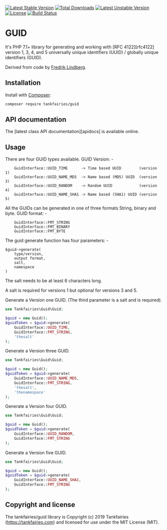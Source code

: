 [![Latest Stable Version](https://poser.pugx.org/tankfairies/guid/v/stable)](https://packagist.org/packages/tankfairies/guid)
[![Total Downloads](https://poser.pugx.org/tankfairies/guid/downloads)](https://packagist.org/packages/tankfairies/guid)
[![Latest Unstable Version](https://poser.pugx.org/tankfairies/guid/v/unstable)](https://packagist.org/packages/tankfairies/guid)
[![License](https://poser.pugx.org/tankfairies/guid/license)](https://packagist.org/packages/tankfairies/guid)
[![Build Status](https://travis-ci.com/tankfairies/guid.svg?branch=master)](https://travis-ci.com/tankfairies/guid)

# GUID

It's PHP 7.1+ library for generating and working with [RFC 4122][rfc4122] version 1, 3, 4, and 5 
universally unique identifiers (UUID) / globally unique identifiers (GUID).

Derived from code by [Fredrik Lindberg](https://github.com/fredriklindberg).


## Installation

Install with [Composer](https://getcomposer.org/):

```bash
composer require tankfairies/guid
```

## API documentation

The [latest class API documentation][apidocs] is available online.


## Usage

There are four GUID types available.
GUID Version: -
```
    GuidInterface::UUID_TIME      -> Time based UUID        (version 1)
    GuidInterface::UUID_NAME_MD5  -> Name based (MD5) UUID  (version 3)
    GuidInterface::UUID_RANDOM    -> Random UUID            (version 4)
    GuidInterface::UUID_NAME_SHA1 -> Name based (SHA1) UUID (version 5)
```

All the GUIDs can be generated in one of three formats String, binary and byte.
GUID format: -
```
    GuidInterface::FMT_STRING
    GuidInterface::FMT_BINARY
    GuidInterface::FMT_BYTE
```

The guid generate function has four parameters: -

```
$guid->generate(
    type/version,
    output format,
    salt,
    namespace
)
```

The salt needs to be at least 6 characters long.

A salt is required for versions 1 but optional for versions 3 and 5.

Generate a Version one GUID. (The third parameter is a salt and is required).
```php
use Tankfairies\Guid\Guid;

$guid = new Guid();
$guidToken = $guid->generate(
    GuidInterface::UUID_TIME,
    GuidInterface::FMT_STRING,
    'thesalt'
);
```

Generate a Version three GUID.
```php
use Tankfairies\Guid\Guid;

$guid = new Guid();
$guidToken = $guid->generate(
    GuidInterface::UUID_NAME_MD5,
    GuidInterface::FMT_STRING,
    'thesalt',
    'thenamespace'
);
```

Generate a Version four GUID.
```php
use Tankfairies\Guid\Guid;

$guid = new Guid();
$guidToken = $guid->generate(
    GuidInterface::UUID_RANDOM,
    GuidInterface::FMT_STRING
);
```

Generate a Version five GUID.
```php
use Tankfairies\Guid\Guid;

$guid = new Guid();
$guidToken = $guid->generate(
    GuidInterface::UUID_NAME_SHA1,
    GuidInterface::FMT_STRING
);
```

## Copyright and license

The tankfairies/guid library is Copyright (c) 2019 Tankfairies (https://tankfairies.com) and licensed for use under the MIT License (MIT).
